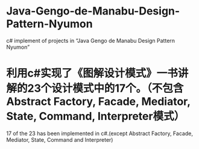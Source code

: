 # Java-Gengo-de-Manabu-Design-Pattern-Nyumon
c# implement of projects in “Java Gengo de Manabu Design Pattern Nyumon”
# 利用c#实现了《图解设计模式》一书讲解的23个设计模式中的17个。（不包含Abstract Factory, Facade, Mediator, State, Command, Interpreter模式）

17 of the 23 has been implemented in c#.(except Abstract Factory, Facade, Mediator, State, Command and Interpreter)
